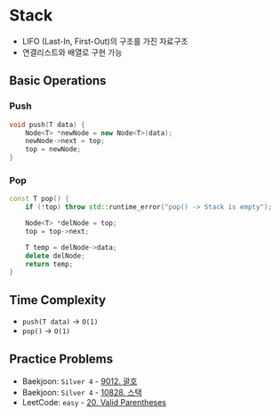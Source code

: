 # Stack

- LIFO (Last-In, First-Out)의 구조를 가진 자료구조
- 연결리스트와 배열로 구현 가능

## Basic Operations

### Push
```cpp
void push(T data) {
    Node<T> *newNode = new Node<T>(data);
    newNode->next = top;
    top = newNode;
}
```

### Pop
```cpp
const T pop() {
    if (!top) throw std::runtime_error("pop() -> Stack is empty");

    Node<T> *delNode = top;
    top = top->next;

    T temp = delNode->data;
    delete delNode;
    return temp;
}
```

## Time Complexity

- `push(T data)` -> `O(1)`
- `pop()` -> `O(1)`

## Practice Problems
- Baekjoon: `Silver 4` - [9012. 괄호](https://www.acmicpc.net/problem/9012)
- Baekjoon: `Silver 4` - [10828. 스택](https://www.acmicpc.net/problem/10828)
- LeetCode: `easy` - [20. Valid Parentheses](https://leetcode.com/problems/valid-parentheses)